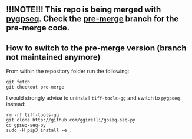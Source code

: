 ## !!!NOTE!!! This repo is being merged with [pygpseq](http://github.com/ggirelli/gpseq-img-py). Check the [pre-merge](https://github.com/ggirelli/dotter2gpseq/tree/pre-merge) branch for the pre-merge code.

## How to switch to the pre-merge version (branch not maintained anymore)

From within the repository folder run the following:

```
git fetch
git checkout pre-merge
```

I would strongly advise to uninstall `tiff-tools-gg` and switch to `pygpseq` instead:

```
rm -rf tiff-tools-gg
git clone http://github.com/ggirelli/gpseq-seq-py
cd gpseq-seq-py
sudo -H pip3 install -e .
```